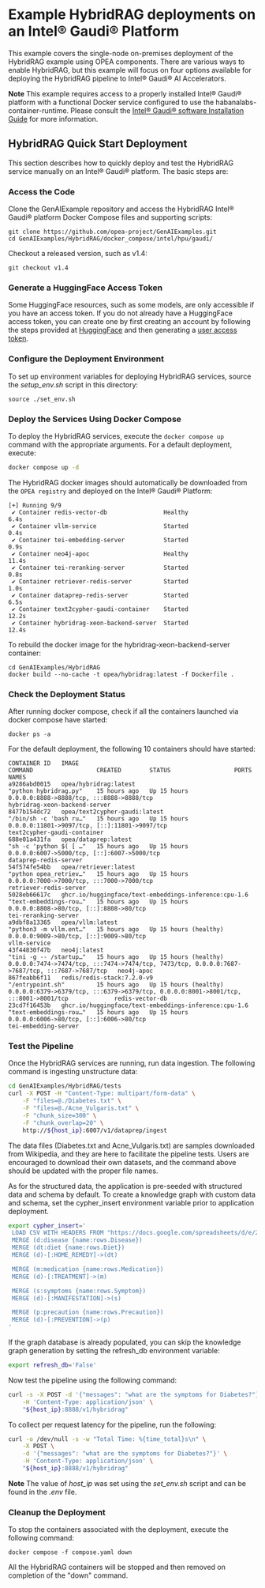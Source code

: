 # Example HybridRAG deployments on an Intel® Gaudi® Platform

This example covers the single-node on-premises deployment of the HybridRAG example using OPEA components. There are various ways to enable HybridRAG, but this example will focus on four options available for deploying the HybridRAG pipeline to Intel® Gaudi® AI Accelerators.

**Note** This example requires access to a properly installed Intel® Gaudi® platform with a functional Docker service configured to use the habanalabs-container-runtime. Please consult the [Intel® Gaudi® software Installation Guide](https://docs.habana.ai/en/v1.20.0/Installation_Guide/Driver_Installation.html) for more information.

## HybridRAG Quick Start Deployment

This section describes how to quickly deploy and test the HybridRAG service manually on an Intel® Gaudi® platform. The basic steps are:

### Access the Code

Clone the GenAIExample repository and access the HybridRAG Intel® Gaudi® platform Docker Compose files and supporting scripts:

```
git clone https://github.com/opea-project/GenAIExamples.git
cd GenAIExamples/HybridRAG/docker_compose/intel/hpu/gaudi/
```

Checkout a released version, such as v1.4:

```
git checkout v1.4
```

### Generate a HuggingFace Access Token

Some HuggingFace resources, such as some models, are only accessible if you have an access token. If you do not already have a HuggingFace access token, you can create one by first creating an account by following the steps provided at [HuggingFace](https://huggingface.co/) and then generating a [user access token](https://huggingface.co/docs/transformers.js/en/guides/private#step-1-generating-a-user-access-token).

### Configure the Deployment Environment

To set up environment variables for deploying HybridRAG services, source the _setup_env.sh_ script in this directory:

```
source ./set_env.sh
```

### Deploy the Services Using Docker Compose

To deploy the HybridRAG services, execute the `docker compose up` command with the appropriate arguments. For a default deployment, execute:

```bash
docker compose up -d
```

The HybridRAG docker images should automatically be downloaded from the `OPEA registry` and deployed on the Intel® Gaudi® Platform:

```
[+] Running 9/9
 ✔ Container redis-vector-db                Healthy                                                                           6.4s
 ✔ Container vllm-service                   Started                                                                           0.4s
 ✔ Container tei-embedding-server           Started                                                                           0.9s
 ✔ Container neo4j-apoc                     Healthy                                                                          11.4s
 ✔ Container tei-reranking-server           Started                                                                           0.8s
 ✔ Container retriever-redis-server         Started                                                                           1.0s
 ✔ Container dataprep-redis-server          Started                                                                           6.5s
 ✔ Container text2cypher-gaudi-container    Started                                                                          12.2s
 ✔ Container hybridrag-xeon-backend-server  Started                                                                          12.4s
```

To rebuild the docker image for the hybridrag-xeon-backend-server container:

```
cd GenAIExamples/HybridRAG
docker build --no-cache -t opea/hybridrag:latest -f Dockerfile .
```

### Check the Deployment Status

After running docker compose, check if all the containers launched via docker compose have started:

```
docker ps -a
```

For the default deployment, the following 10 containers should have started:

```
CONTAINER ID   IMAGE                                                                                       COMMAND                  CREATED        STATUS                  PORTS                                                                                            NAMES
a9286abd0015   opea/hybridrag:latest                                                                       "python hybridrag.py"    15 hours ago   Up 15 hours             0.0.0.0:8888->8888/tcp, :::8888->8888/tcp                                                        hybridrag-xeon-backend-server
8477b154dc72   opea/text2cypher-gaudi:latest                                                               "/bin/sh -c 'bash ru…"   15 hours ago   Up 15 hours             0.0.0.0:11801->9097/tcp, [::]:11801->9097/tcp                                                    text2cypher-gaudi-container
688e01a431fa   opea/dataprep:latest                                                                        "sh -c 'python $( [ …"   15 hours ago   Up 15 hours             0.0.0.0:6007->5000/tcp, [::]:6007->5000/tcp                                                      dataprep-redis-server
54f574fe54bb   opea/retriever:latest                                                                       "python opea_retriev…"   15 hours ago   Up 15 hours             0.0.0.0:7000->7000/tcp, :::7000->7000/tcp                                                        retriever-redis-server
5028eb66617c   ghcr.io/huggingface/text-embeddings-inference:cpu-1.6                                       "text-embeddings-rou…"   15 hours ago   Up 15 hours             0.0.0.0:8808->80/tcp, [::]:8808->80/tcp                                                          tei-reranking-server
a9dbf8a13365   opea/vllm:latest                                                                            "python3 -m vllm.ent…"   15 hours ago   Up 15 hours (healthy)   0.0.0.0:9009->80/tcp, [::]:9009->80/tcp                                                          vllm-service
43f44830f47b   neo4j:latest                                                                                "tini -g -- /startup…"   15 hours ago   Up 15 hours (healthy)   0.0.0.0:7474->7474/tcp, :::7474->7474/tcp, 7473/tcp, 0.0.0.0:7687->7687/tcp, :::7687->7687/tcp   neo4j-apoc
867feabb6f11   redis/redis-stack:7.2.0-v9                                                                  "/entrypoint.sh"         15 hours ago   Up 15 hours (healthy)   0.0.0.0:6379->6379/tcp, :::6379->6379/tcp, 0.0.0.0:8001->8001/tcp, :::8001->8001/tcp             redis-vector-db
23cd7f16453b   ghcr.io/huggingface/text-embeddings-inference:cpu-1.6                                       "text-embeddings-rou…"   15 hours ago   Up 15 hours             0.0.0.0:6006->80/tcp, [::]:6006->80/tcp                                                          tei-embedding-server
```

### Test the Pipeline

Once the HybridRAG services are running, run data ingestion. The following command is ingesting unstructure data:

```bash
cd GenAIExamples/HybridRAG/tests
curl -X POST -H "Content-Type: multipart/form-data" \
    -F "files=@./Diabetes.txt" \
    -F "files=@./Acne_Vulgaris.txt" \
    -F "chunk_size=300" \
    -F "chunk_overlap=20" \
    http://${host_ip}:6007/v1/dataprep/ingest
```
The data files (Diabetes.txt and Acne_Vulgaris.txt) are samples downloaded from Wikipedia, and they are here to facilitate the pipeline tests. Users are encouraged to download their own datasets, and the command above should be updated with the proper file names.

As for the structured data, the application is pre-seeded with structured data and schema by default. To create a knowledge graph with custom data and schema, set the cypher_insert environment variable prior to application deployment.

```bash
export cypher_insert='
 LOAD CSV WITH HEADERS FROM "https://docs.google.com/spreadsheets/d/e/2PACX-1vQCEUxVlMZwwI2sn2T1aulBrRzJYVpsM9no8AEsYOOklCDTljoUIBHItGnqmAez62wwLpbvKMr7YoHI/pub?gid=0&single=true&output=csv" AS rows
 MERGE (d:disease {name:rows.Disease})
 MERGE (dt:diet {name:rows.Diet})
 MERGE (d)-[:HOME_REMEDY]->(dt)

 MERGE (m:medication {name:rows.Medication})
 MERGE (d)-[:TREATMENT]->(m)

 MERGE (s:symptoms {name:rows.Symptom})
 MERGE (d)-[:MANIFESTATION]->(s)

 MERGE (p:precaution {name:rows.Precaution})
 MERGE (d)-[:PREVENTION]->(p)
'
```

If the graph database is already populated, you can skip the knowledge graph generation by setting the refresh_db environment variable:

```bash
export refresh_db='False'
```

Now test the pipeline using the following command:

```bash
curl -s -X POST -d '{"messages": "what are the symptoms for Diabetes?"}' \
    -H 'Content-Type: application/json' \
    "${host_ip}:8888/v1/hybridrag"
```

To collect per request latency for the pipeline, run the following:

```bash
curl -o /dev/null -s -w "Total Time: %{time_total}s\n" \
    -X POST \
    -d '{"messages": "what are the symptoms for Diabetes?"}' \
    -H 'Content-Type: application/json' \
    "${host_ip}:8888/v1/hybridrag"
```

**Note** The value of _host_ip_ was set using the _set_env.sh_ script and can be found in the _.env_ file.

### Cleanup the Deployment

To stop the containers associated with the deployment, execute the following command:

```
docker compose -f compose.yaml down
```

All the HybridRAG containers will be stopped and then removed on completion of the "down" command.
